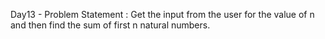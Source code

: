 Day13 - Problem Statement : Get the input from the user for the value of n and then find the sum of first n natural numbers.

